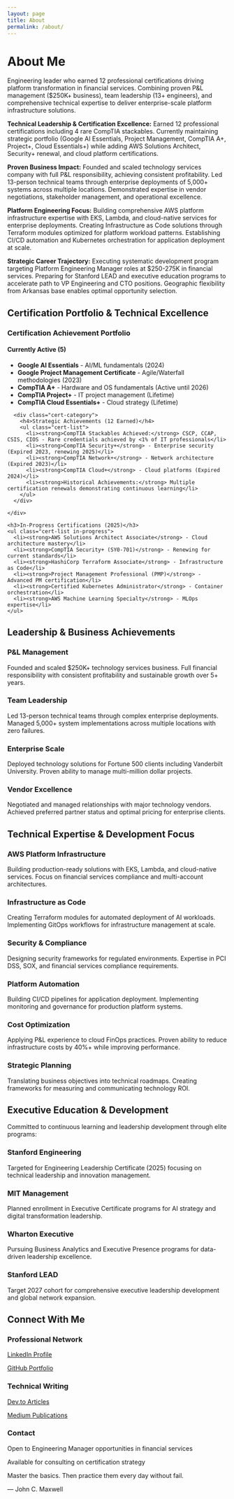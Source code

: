 ```yaml
---
layout: page
title: About
permalink: /about/
---
```


# About Me

<div class="content-section with-divider">
  <p>Engineering leader who earned 12 professional certifications driving platform transformation in financial services. Combining proven P&L management ($250K+ business), team leadership (13+ engineers), and comprehensive technical expertise to deliver enterprise-scale platform infrastructure solutions.</p>
  
  <p><strong>Technical Leadership & Certification Excellence:</strong> Earned 12 professional certifications including 4 rare CompTIA stackables. Currently maintaining strategic portfolio (Google AI Essentials, Project Management, CompTIA A+, Project+, Cloud Essentials+) while adding AWS Solutions Architect, Security+ renewal, and cloud platform certifications.</p>
  
  <p><strong>Proven Business Impact:</strong> Founded and scaled technology services company with full P&L responsibility, achieving consistent profitability. Led 13-person technical teams through enterprise deployments of 5,000+ systems across multiple locations. Demonstrated expertise in vendor negotiations, stakeholder management, and operational excellence.</p>
  
  <p><strong>Platform Engineering Focus:</strong> Building comprehensive AWS platform infrastructure expertise with EKS, Lambda, and cloud-native services for enterprise deployments. Creating Infrastructure as Code solutions through Terraform modules optimized for platform workload patterns. Establishing CI/CD automation and Kubernetes orchestration for application deployment at scale.</p>
  
  <p><strong>Strategic Career Trajectory:</strong> Executing systematic development program targeting Platform Engineering Manager roles at $250-275K in financial services. Preparing for Stanford LEAD and executive education programs to accelerate path to VP Engineering and CTO positions. Geographic flexibility from Arkansas base enables optimal opportunity selection.</p>
</div>

<div class="content-section with-divider">
  <h2>Certification Portfolio & Technical Excellence</h2>
  
  <div class="certifications-section">
    <h3>Certification Achievement Portfolio</h3>
    <div class="cert-categories">
      <div class="cert-category">
        <h4>Currently Active (5)</h4>
        <ul class="cert-list">
          <li><strong>Google AI Essentials</strong> - AI/ML fundamentals (2024)</li>
          <li><strong>Google Project Management Certificate</strong> - Agile/Waterfall methodologies (2023)</li>
          <li><strong>CompTIA A+</strong> - Hardware and OS fundamentals (Active until 2026)</li>
          <li><strong>CompTIA Project+</strong> - IT project management (Lifetime)</li>
          <li><strong>CompTIA Cloud Essentials+</strong> - Cloud strategy (Lifetime)</li>
        </ul>
      </div>
      
      <div class="cert-category">
        <h4>Strategic Achievements (12 Earned)</h4>
        <ul class="cert-list">
          <li><strong>CompTIA Stackables Achieved:</strong> CSCP, CCAP, CSIS, CIOS - Rare credentials achieved by <1% of IT professionals</li>
          <li><strong>CompTIA Security+</strong> - Enterprise security (Expired 2023, renewing 2025)</li>
          <li><strong>CompTIA Network+</strong> - Network architecture (Expired 2023)</li>
          <li><strong>CompTIA Cloud+</strong> - Cloud platforms (Expired 2024)</li>
          <li><strong>Historical Achievements:</strong> Multiple certification renewals demonstrating continuous learning</li>
        </ul>
      </div>
      
    </div>
    
    <h3>In-Progress Certifications (2025)</h3>
    <ul class="cert-list in-progress">
      <li><strong>AWS Solutions Architect Associate</strong> - Cloud architecture mastery</li>
      <li><strong>CompTIA Security+ (SY0-701)</strong> - Renewing for current standards</li>
      <li><strong>HashiCorp Terraform Associate</strong> - Infrastructure as Code</li>
      <li><strong>Project Management Professional (PMP)</strong> - Advanced PM certification</li>
      <li><strong>Certified Kubernetes Administrator</strong> - Container orchestration</li>
      <li><strong>AWS Machine Learning Specialty</strong> - MLOps expertise</li>
    </ul>
  </div>
</div>

<div class="content-section with-divider">
  <h2>Leadership & Business Achievements</h2>
  <div class="expertise-grid">
    <div class="expertise-item">
      <h3>P&L Management</h3>
      <p>Founded and scaled $250K+ technology services business. Full financial responsibility with consistent profitability and sustainable growth over 5+ years.</p>
    </div>
    <div class="expertise-item">
      <h3>Team Leadership</h3>
      <p>Led 13-person technical teams through complex enterprise deployments. Managed 5,000+ system implementations across multiple locations with zero failures.</p>
    </div>
    <div class="expertise-item">
      <h3>Enterprise Scale</h3>
      <p>Deployed technology solutions for Fortune 500 clients including Vanderbilt University. Proven ability to manage multi-million dollar projects.</p>
    </div>
    <div class="expertise-item">
      <h3>Vendor Excellence</h3>
      <p>Negotiated and managed relationships with major technology vendors. Achieved preferred partner status and optimal pricing for enterprise clients.</p>
    </div>
  </div>
</div>

<div class="content-section with-divider">
  <h2>Technical Expertise & Development Focus</h2>
  <div class="expertise-grid">
    <div class="expertise-item">
      <h3>AWS Platform Infrastructure</h3>
      <p>Building production-ready solutions with EKS, Lambda, and cloud-native services. Focus on financial services compliance and multi-account architectures.</p>
    </div>
    <div class="expertise-item">
      <h3>Infrastructure as Code</h3>
      <p>Creating Terraform modules for automated deployment of AI workloads. Implementing GitOps workflows for infrastructure management at scale.</p>
    </div>
    <div class="expertise-item">
      <h3>Security & Compliance</h3>
      <p>Designing security frameworks for regulated environments. Expertise in PCI DSS, SOX, and financial services compliance requirements.</p>
    </div>
    <div class="expertise-item">
      <h3>Platform Automation</h3>
      <p>Building CI/CD pipelines for application deployment. Implementing monitoring and governance for production platform systems.</p>
    </div>
    <div class="expertise-item">
      <h3>Cost Optimization</h3>
      <p>Applying P&L experience to cloud FinOps practices. Proven ability to reduce infrastructure costs by 40%+ while improving performance.</p>
    </div>
    <div class="expertise-item">
      <h3>Strategic Planning</h3>
      <p>Translating business objectives into technical roadmaps. Creating frameworks for measuring and communicating technology ROI.</p>
    </div>
  </div>
</div>

<div class="content-section with-divider">
  <h2>Executive Education & Development</h2>
  <p>Committed to continuous learning and leadership development through elite programs:</p>
  <div class="expertise-grid">
    <div class="expertise-item">
      <h3>Stanford Engineering</h3>
      <p>Targeted for Engineering Leadership Certificate (2025) focusing on technical leadership and innovation management.</p>
    </div>
    <div class="expertise-item">
      <h3>MIT Management</h3>
      <p>Planned enrollment in Executive Certificate programs for AI strategy and digital transformation leadership.</p>
    </div>
    <div class="expertise-item">
      <h3>Wharton Executive</h3>
      <p>Pursuing Business Analytics and Executive Presence programs for data-driven leadership excellence.</p>
    </div>
    <div class="expertise-item">
      <h3>Stanford LEAD</h3>
      <p>Target 2027 cohort for comprehensive executive leadership development and global network expansion.</p>
    </div>
  </div>
</div>

<div class="content-section">
  <h2>Connect With Me</h2>
  <div class="expertise-grid">
    <div class="expertise-item">
      <h3>Professional Network</h3>
      <p><a href="https://linkedin.com/in/joshuamichaelhall">LinkedIn Profile</a></p>
      <p><a href="https://github.com/JoshuaMichaelHall">GitHub Portfolio</a></p>
    </div>
    <div class="expertise-item">
      <h3>Technical Writing</h3>
      <p><a href="https://dev.to/joshuamichaelhall">Dev.to Articles</a></p>
      <p><a href="https://medium.com/@joshuamichaelhall">Medium Publications</a></p>
    </div>
    <div class="expertise-item">
      <h3>Contact</h3>
      <p>Open to Engineering Manager opportunities in financial services</p>
      <p>Available for consulting on certification strategy</p>
    </div>
  </div>
  
  <div class="quote">
    <p>Master the basics. Then practice them every day without fail.</p>
    <div class="quote-author">— John C. Maxwell</div>
  </div>
</div>